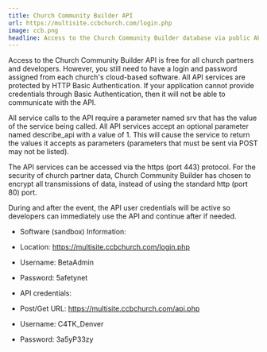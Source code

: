 ```yaml
---
title: Church Community Builder API
url: https://multisite.ccbchurch.com/login.php
image: ccb.png
headline: Access to the Church Community Builder database via public API. FREE
---
```

Access to the Church Community Builder API is free for all church partners and developers. However, you still need to have a login and password assigned from each church's cloud-based software. All API services are protected by HTTP Basic Authentication. If your application cannot provide credentials through Basic Authentication, then it will not be able to communicate with the API.

All service calls to the API require a parameter named srv that has the value of the service being called. All API services accept an optional parameter named describe_api with a value of 1. This will cause the service to return the values it accepts as parameters (parameters that must be sent via POST may not be listed).

The API services can be accessed via the https (port 443) protocol. For the security of church partner data, Church Community Builder has chosen to encrypt all transmissions of data, instead of using the standard http (port 80) port.

During and after the event, the API user credentials will be active so developers can immediately use the API and continue after if needed. 

* Software (sandbox) Information:
* Location: https://multisite.ccbchurch.com/login.php
* Username: BetaAdmin
* Password: 5afetynet

* API credentials:
* Post/Get URL: https://multisite.ccbchurch.com/api.php
* Username: C4TK_Denver
* Password: 3a5yP33zy

